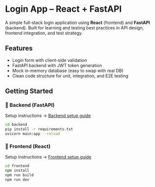 # Login App – React + FastAPI

A simple full-stack login application using **React** (frontend) and **FastAPI** (backend). Built for learning and testing best practices in API design, frontend integration, and test strategy.

## Features
- Login form with client-side validation
- FastAPI backend with JWT token generation
- Mock in-memory database (easy to swap with real DB)
- Clean code structure for unit, integration, and E2E testing

## Getting Started

### 🔧 Backend (FastAPI)
Setup instructions -> [Backend setup guide](backend/README.md)
```bash
cd backend
pip install -r requirements.txt
uvicorn main:app --reload
```

### 🔧 Frontend (React)
Setup instructions -> [Frontend setup guide](frontend/README.md)
```bash
cd frontend
npm install
npm run build
npm run dev
```

